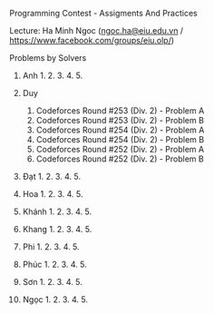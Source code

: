 Programming Contest - Assigments And Practices

Lecture: Ha Minh Ngoc (ngoc.ha@eiu.edu.vn / https://www.facebook.com/groups/eiu.olp/)

Problems by Solvers

1. Anh
    1. 
    2. 
    3. 
    4. 
    5. 

2. Duy
    1. Codeforces Round #253 (Div. 2) - Problem A
    2. Codeforces Round #253 (Div. 2) - Problem B
    3. Codeforces Round #254 (Div. 2) - Problem A
    4. Codeforces Round #254 (Div. 2) - Problem B
    5. Codeforces Round #252 (Div. 2) - Problem A
	6. Codeforces Round #252 (Div. 2) - Problem B
3. Đạt
    1. 
    2. 
    3. 
    4. 
    5. 

3. Hoa
    1. 
    2. 
    3. 
    4. 
    5. 

3. Khánh
    1. 
    2. 
    3. 
    4. 
    5. 

4. Khang
    1. 
    2. 
    3. 
    4. 
    5. 

5. Phi
    1. 
    2. 
    3. 
    4. 
    5. 

6. Phúc
    1. 
    2. 
    3. 
    4. 
    5. 

7. Sơn
    1. 
    2. 
    3. 
    4. 
    5. 

8. Ngọc
    1. 
    2. 
    3. 
    4. 
    5. 
